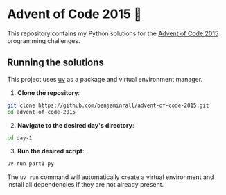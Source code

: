 # Advent of Code 2015 🎄

This repository contains my Python solutions for the [Advent of Code 2015](https://adventofcode.com/2015) programming challenges.

## Running the solutions

This project uses [uv](https://github.com/astral-sh/uv) as a package and virtual environment manager.

1. **Clone the repository**:
```sh
git clone https://github.com/benjaminrall/advent-of-code-2015.git
cd advent-of-code-2015
```
2. **Navigate to the desired day's directory**:
```sh
cd day-1
```
3. **Run the desired script**:
```sh
uv run part1.py
```
The `uv run` command will automatically create a virtual environment and install all dependencies if they are not already present.
